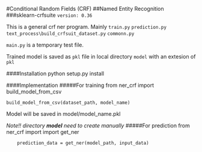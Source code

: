 #Conditional Random Fields (CRF)
##Named Entity Recognition
###sklearn-crfsuite `version: 0.36`

This is a general crf ner program. Mainly  `train.py` `prediction.py` `text_process\build_crfsuit_dataset.py` `commonn.py`

`main.py` is  a temporary test file.

Trained model is saved as `pkl` file in local directory `model` with an extesion of `pkl`

####Installation
    python setup.py install

####Implementation
#####For training
    from ner_crf import build_model_from_csv
    
    build_model_from_csv(dataset_path, model_name)

Model will be saved in model/model_name.pkl 

_Note!! directory **model** need to create manually_
#####For prediction
        from ner_crf import import get_ner
        
        prediction_data = get_ner(model_path, input_data)
